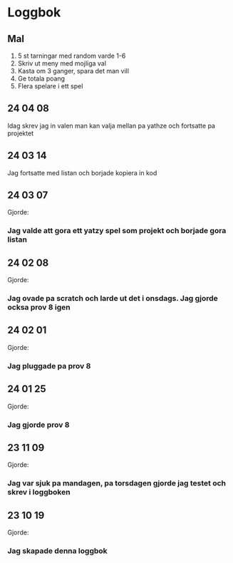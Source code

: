 Loggbok
============

Mal
-----------
1. 5 st tarningar med random varde 1-6
2. Skriv ut meny med mojliga val
3. Kasta om 3 ganger, spara det man vill 
4. Ge totala poang 
5. Flera spelare i ett spel

24 04 08
-------
Idag skrev jag in valen man kan valja mellan pa yathze och fortsatte pa projektet 

24 03 14 
--------
Jag fortsatte med listan och borjade kopiera in kod


24 03 07
--------

Gjorde:
### Jag valde att gora ett yatzy spel som projekt och borjade gora listan


24 02 08
---------

Gjorde:
### Jag ovade pa scratch och larde ut det i onsdags. Jag gjorde ocksa prov 8 igen

24 02 01
---------

Gjorde:
### Jag pluggade pa prov 8

24 01 25
---------

Gjorde:
### Jag gjorde prov 8

23 11 09
---------

Gjorde:
### Jag var sjuk pa mandagen, pa torsdagen gjorde jag testet och skrev i loggboken  

23 10 19
----------

Gjorde:
### Jag skapade denna loggbok


